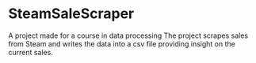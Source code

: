 # SteamSaleScraper
A project made for a course in data processing
The project scrapes sales from Steam and writes the data into a csv file providing insight on the current sales.
